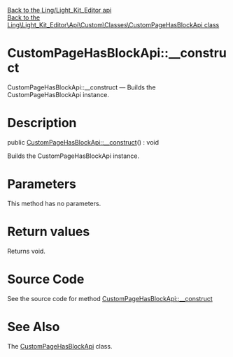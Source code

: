 [Back to the Ling/Light_Kit_Editor api](https://github.com/lingtalfi/Light_Kit_Editor/blob/master/doc/api/Ling/Light_Kit_Editor.md)<br>
[Back to the Ling\Light_Kit_Editor\Api\Custom\Classes\CustomPageHasBlockApi class](https://github.com/lingtalfi/Light_Kit_Editor/blob/master/doc/api/Ling/Light_Kit_Editor/Api/Custom/Classes/CustomPageHasBlockApi.md)


CustomPageHasBlockApi::__construct
================



CustomPageHasBlockApi::__construct — Builds the CustomPageHasBlockApi instance.




Description
================


public [CustomPageHasBlockApi::__construct](https://github.com/lingtalfi/Light_Kit_Editor/blob/master/doc/api/Ling/Light_Kit_Editor/Api/Custom/Classes/CustomPageHasBlockApi/__construct.md)() : void




Builds the CustomPageHasBlockApi instance.




Parameters
================

This method has no parameters.


Return values
================

Returns void.








Source Code
===========
See the source code for method [CustomPageHasBlockApi::__construct](https://github.com/lingtalfi/Light_Kit_Editor/blob/master/Api/Custom/Classes/CustomPageHasBlockApi.php#L21-L24)


See Also
================

The [CustomPageHasBlockApi](https://github.com/lingtalfi/Light_Kit_Editor/blob/master/doc/api/Ling/Light_Kit_Editor/Api/Custom/Classes/CustomPageHasBlockApi.md) class.



